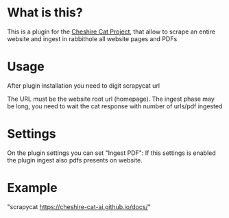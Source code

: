 # What is this?

This is a plugin for the [Cheshire Cat Project](https://github.com/pieroit/cheshire-cat), that allow to scrape an entire website and ingest in rabbithole all website pages and PDFs

# Usage

After plugin installation you need to digit scrapycat url

The URL must be the website root url (homepage).
The ingest phase may be long, you need to wait the cat response with number of urls/pdf ingested

# Settings

On the plugin settings you can set "Ingest PDF": If this settings is enabled the plugin ingest also pdfs presents on website.

# Example

"scrapycat https://cheshire-cat-ai.github.io/docs/"
